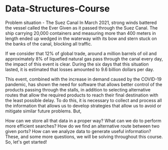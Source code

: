 # Data-Structures-Course


Problem situation - The Suez Canal
In March 2021, strong winds battered the vessel called the Ever Given as it passed through the Suez Canal. The ship carrying 20,000 containers and measuring more than 400 meters in length ended up wedged in the waterway with its bow and stern stuck on the banks of the canal, blocking all traffic.

If we consider that 12% of global trade, around a million barrels of oil and approximately 8% of liquefied natural gas pass through the canal every day, the impact of this event is clear. During the six days that this situation lasted, it is estimated that losses amounted to 9.6 billion dollars per day.

This event, combined with the increase in demand caused by the COVID-19 pandemic, has shown the need for software that allows better control of the products passing through the stalls, in addition to selecting alternative routes that allow the required products to reach their final destination with the least possible delay. To do this, it is necessary to collect and process all the information that allows us to develop strategies that allow us to avoid or mitigate similar future problems. But,

How can we store all that data in a proper way?
What can we do to perform more efficient searches?
How do we find an alternative route between two given ports?
How can we analyze data to generate useful information?
These, and some more questions, we will be solving throughout this course. So, let's get started!
